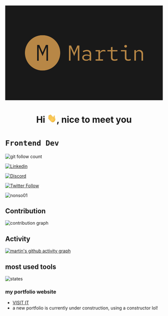 ![my style](./images/logo.png)

<h1 align="center">Hi <img src="https://raw.githubusercontent.com/ABSphreak/ABSphreak/master/gifs/Hi.gif" width="30px">, nice to meet you</h1>

# `Frontend Dev`

![git follow count](https://img.shields.io/github/followers/nonso01?logo=github&style=for-the-badge&color=0891b2&labelColor=1c191)



[![Linkedin](https://img.shields.io/static/v1?label=&message=Linkedin&color=0E7FBF&&&style=flat&logo=linkedin&logoColor=white)](https://www.linkedin.com/in/nonso-martin-80b221238)

[![Discord](https://img.shields.io/static/v1?label=&labelColor=6E85D3&message=nonso01&color=555555&style=flat&logo=discord&logoColor=white)](https://discordapp.com/users/907553467399307284)

[![Twitter Follow](https://img.shields.io/twitter/follow/Nonsomartin6?color=1DA1F2&logo=twitter&style=flat)](https://twitter.com/intent/follow?original_referer=https%3A%2F%2Ftwitter.com%2Fitsmeshibintmz&screen_name=Nonsomartin6)




 
 ![nonso01](https://github-readme-stats-itsmeshibintmz.vercel.app/api?username=nonso01&show_icons=true&&line_height=25&width=20&title_color=FFFFFF&icon_color=FFFFFF&text_color=FFFFFF&bg_color=454455)
 
## Contribution

![contribution graph](https://github-readme-streak-stats.herokuapp.com/?user=nonso01&stroke=ffffff&background=454455&ring=0891b2&fire=FF0000&currStreakNum=ffffff&currStreakLabel=0891b2&sideNums=ffffff&sideLabels=ffffff&dates=ffffff&hide_border=false)

## Activity

[![martin's github activity graph](https://github-readme-activity-graph.cyclic.app/graph?username=nonso01&theme=github)](https://github.com/nonso01/github-readme-activity-graph)


## most used tools
![states](https://github-readme-stats.vercel.app/api/top-langs?username=nonso01&layout=compact&&bg_color=454455&&text_color=fff)


### my portfolio website
- [VISIT IT ](https://nonso01.netlify.app) 
- a new portfolio is currently under construction, using a constructor lol!




